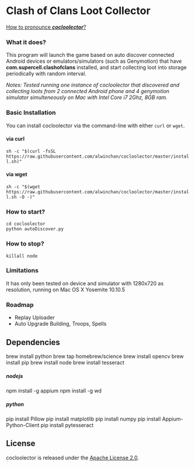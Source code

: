 # Clash of Clans Loot Collector
[How to pronounce _**cocloolector**_?](https://translate.google.com/translate_tts?ie=UTF-8&q=cocloolector&tl=ja&total=1&idx=0&textlen=12&tk=850673|713841&client=t&prev=input)

### What it does?
This program will launch the game based on auto discover connected Android devices or emulators/simulators (such as Genymotion) that have **com.supercell.clashofclans** installed, and start collecting loot into storage periodically with random interval.

_Notes: Tested running one instance of cocloolector that discovered and collecting loots from 2 connected Android phone and 4 genymotion simulator simulteneously on Mac with Intel Core i7 2Ghz, 8GB ram._

### Basic Installation
You can install cocloolector via the command-line with either `curl` or `wget`.

#### via curl
`sh -c "$(curl -fsSL https://raw.githubusercontent.com/alwinchan/cocloolector/master/install.sh)"`

#### via wget
`sh -c "$(wget https://raw.githubusercontent.com/alwinchan/cocloolector/master/install.sh -O -)"`

### How to start?
```
cd cocloolector
python autoDiscover.py
```

### How to stop?
```
killall node
```

### Limitations
It has only been tested on device and simulator with 1280x720 as resolution, running on Mac OS X Yosemite 10.10.5

### Roadmap
* Replay Uploader
* Auto Upgrade Building, Troops, Spells

## Dependencies
brew install python
brew tap homebrew/science
brew install opencv
brew install pip
brew install node
brew install tesseract
##### nodejs
npm install -g appium
npm install -g wd
#####  python
pip install Pillow
pip install matplotlib
pip install numpy
pip install Appium-Python-Client
pip install pytesseract

## License
cocloolector is released under the [Apache License 2.0](https://github.com/alwinchan/cocloolector/blob/master/LICENSE).